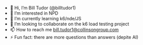 - 👋 Hi, I’m Bill Tudor (@billtudor1)
- 👀 I’m interested in NPD
- 🌱 I’m currently learning k6/nde/JS
- 💞️ I’m looking to collaborate on the k6 load testing project
- 📫 How to reach me bill.tudor1@collinsongroup.com
- ⚡ Fun fact: there are more questions than answers (depite AI)

<!---
billtudor1/billtudor1 is a ✨ special ✨ repository because its `README.md` (this file) appears on your GitHub profile.
You can click the Preview link to take a look at your changes.
--->
